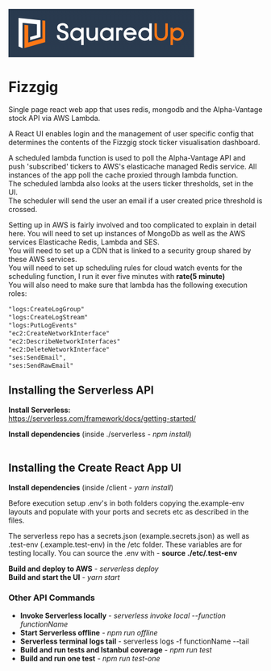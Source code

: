 ![squared up logo](squaredUp.png "Squared Up Logo")

# Fizzgig

Single page react web app that uses redis, mongodb and the Alpha-Vantage stock API via AWS Lambda.

A React UI enables login and the management of user specific config that determines the contents
of the Fizzgig stock ticker visualisation dashboard.

A scheduled lambda function is used to poll the Alpha-Vantage API and push 'subscribed' tickers
to AWS's elasticache managed Redis service. All instances of the app poll the cache proxied through lambda function.  
The scheduled lambda also looks at the users ticker thresholds, set in the UI.  
The scheduler will send the user an email if a user created price threshold is crossed.

Setting up in AWS is fairly involved and too complicated to explain in detail here. You will need to set up
instances of MongoDb as well as the AWS services Elasticache Redis, Lambda and SES.  
You will need to set up a CDN that is linked to a security group shared by these AWS services.  
You will need to set up scheduling rules for cloud watch events for the scheduling function, I run it ever five minutes with **rate(5 minute)**  
You will also need to make sure that lambda has the following execution roles:

    "logs:CreateLogGroup"
    "logs:CreateLogStream"
    "logs:PutLogEvents"
    "ec2:CreateNetworkInterface"
    "ec2:DescribeNetworkInterfaces"
    "ec2:DeleteNetworkInterface"
    "ses:SendEmail",
    "ses:SendRawEmail"

## Installing the Serverless API

**Install Serverless:**  
https://serverless.com/framework/docs/getting-started/

**Install dependencies** (inside ./serverless - _npm install_)
<br><br>

## Installing the Create React App UI

**Install dependencies** (inside /client - _yarn install_)

Before execution setup .env's in both folders copying the.example-env layouts and populate with your ports
and secrets etc as described in the files.

The serverless repo has a secrets.json (example.secrets.json) as well as .test-env (.example.test-env)
in the /etc folder. These variables are for testing locally. You can source the .env with - **source ./etc/.test-env**
<br>

**Build and deploy to AWS** - _serverless deploy_  
**Build and start the UI** - _yarn start_

### Other API Commands

- **Invoke Serverless locally** - _serverless invoke local --function functionName_
- **Start Serverless offline** - _npm run offline_
- **Serverless terminal logs tail** - serverless logs -f functionName --tail
- **Build and run tests and Istanbul coverage** - _npm run test_
- **Build and run one test** - _npm run test-one_
